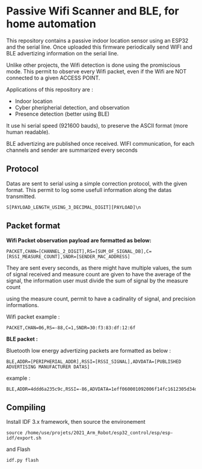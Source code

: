 
# Passive Wifi Scanner and BLE, for home automation


This repository contains a passive indoor location sensor using an ESP32 and the serial line. 
Once uploaded this firmware periodically send WIFI and BLE advertizing information on the serial line.

Unlike other projects, the Wifi detection is done using the promiscious mode. This permit to observe every Wifi packet, 
even if the Wifi are NOT connected to a given ACCESS POINT.


Applications of this repository are :
- Indoor location
- Cyber pheripherial detection, and observation
- Presence detection (better using BLE)


It use hi serial speed (921600 bauds), to preserve the ASCII format (more human readable).

BLE advertizing are published once received.
WIFI communication, for each channels and sender are summarized every seconds




## Protocol

Datas are sent to serial using a simple correction protocol, with the given format.
This permit to log some usefull information along the datas transmitted.
	
	S[PAYLOAD_LENGTH_USING_3_DECIMAL_DIGIT][PAYLOAD]\n


## Packet format 


__Wifi Packet observation payload are formatted as below:__

	PACKET,CHAN=[CHANNEL_2_DIGIT],RS=[SUM_OF_SIGNAL_DB],C=[RSSI_MEASURE_COUNT],SNDR=[SENDER_MAC_ADDRESS]

They are sent every seconds, 
as there might have multiple values, the sum of signal received and measure count are given
to have the average of the signal, the information user must divide the sum of signal by the measure count

using the measure count, permit to have a cadinality of signal, and precision informations.


Wifi packet example :

	PACKET,CHAN=06,RS=-88,C=1,SNDR=30:f3:83:df:12:6f



__BLE packet :__

Bluetooth low energy advertizing packets are formatted as below :

    BLE,ADDR=[PERIPHERIAL_ADDR],RSSI=[RSSI_SIGNAL],ADVDATA=[PUBLISHED ADVERTISING MANUFACTURER DATAS]

example :

    BLE,ADDR=4ddd6a235c9c,RSSI=-86,ADVDATA=1eff060001092006f14fc1612305d34d1d37e32eca559bb082c90bbce91f94




## Compiling

Install IDF 3.x framework, then source the environement

    source /home/use/projets/2021_Arm_Robot/esp32_control/esp/esp-idf/export.sh

and Flash

    idf.py flash




